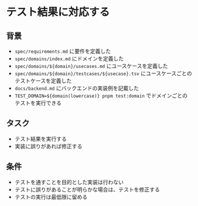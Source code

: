 # テスト結果に対応する

## 背景

- `spec/requirements.md` に要件を定義した
- `spec/domains/index.md` にドメインを定義した
- `spec/domains/${domain}/usecases.md` にユースケースを定義した
- `spec/domains/${domain}/testcases/${usecase}.tsv` にユースケースごとのテストケースを定義した
- `docs/backend.md` にバックエンドの実装例を記載した
- `TEST_DOMAIN=${domain(lowercase)} pnpm test:domain` でドメインごとのテストを実行できる

## タスク

- テスト結果を実行する
- 実装に誤りがあれば修正する

## 条件

- テストを通すことを目的とした実装は行わない
- テストに誤りがあることが明らかな場合は、テストを修正する
- テストの実行は最低限に留める
